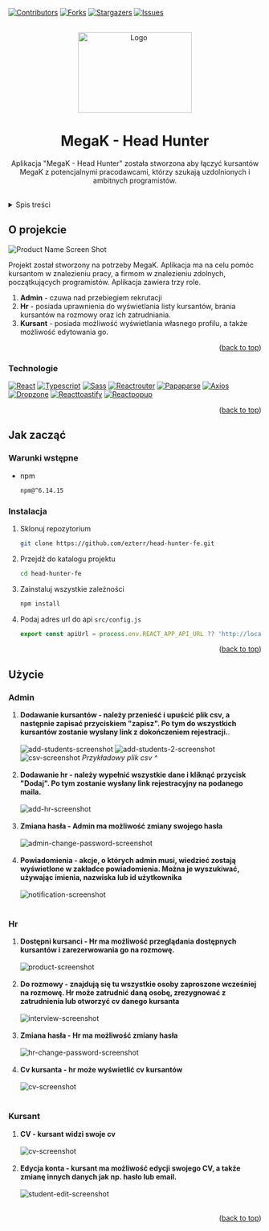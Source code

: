<div id="top"></div>
<!--
*** Thanks for checking out the Best-README-Template. If you have a suggestion
*** that would make this better, please fork the repo and create a pull request
*** or simply open an issue with the tag "enhancement".
*** Don't forget to give the project a star!
*** Thanks again! Now go create something AMAZING! :D
-->



<!-- PROJECT SHIELDS -->
<!--
*** I'm using markdown "reference style" links for readability.
*** Reference links are enclosed in brackets [ ] instead of parentheses ( ).
*** See the bottom of this document for the declaration of the reference variables
*** for contributors-url, forks-url, etc. This is an optional, concise syntax you may use.
*** https://www.markdownguide.org/basic-syntax/#reference-style-links
-->
[![Contributors][contributors-shield]][contributors-url]
[![Forks][forks-shield]][forks-url]
[![Stargazers][stars-shield]][stars-url]
[![Issues][issues-shield]][issues-url]



<!-- PROJECT LOGO -->
<br />
<div align="center">
  <a href="https://github.com/ezterr/head-hunter-fe">
    <img src="./images/logo.png" alt="Logo" width="226" height="160">
  </a>

<h1 align="center">MegaK - Head Hunter</h1>

  <p align="center">
    Aplikacja "MegaK - Head Hunter" została stworzona aby łączyć kursantów MegaK z potencjalnymi pracodawcami, którzy szukają uzdolnionych i ambitnych programistów.
    <br />
    <br />
<!--
    <a href="https://github.com/ezterr/head-hunter-fe">View Demo</a>
    ·
    <a href="https://github.com/ezterr/head-hunter-fe/issues">Report Bug</a>
    ·
    <a href="https://github.com/ezterr/head-hunter-fe/issues">Request Feature</a>
-->
  </p>
</div>



<!-- TABLE OF CONTENTS -->
<details>
  <summary>Spis treści</summary>
  <ol>
    <li>
      <a href="#o-projekcie">O projekcie</a>
      <ul>
        <li><a href="#technologie">Technologie</a></li>
      </ul>
    </li>
    <li>
      <a href="#jak-zacząć">Jak zacząć</a>
      <ul>
        <li><a href="#warunki-wstepne">Warunki wstępne</a></li>
        <li><a href="#instalacja">Instalacja</a></li>
      </ul>
    </li>
    <li>
      <a href="#użycie">Użycie</a>
      <ul>
        <li><a href="#admin">Admin</a></li>
        <li><a href="#hr">Hr</a></li>
        <li><a href="#kursant">Kursant</a></li>
      </ul>
    </li>
  </ol>
</details>



<!-- ABOUT THE PROJECT -->
## O projekcie

![Product Name Screen Shot][product-screenshot]

Projekt został stworzony na potrzeby MegaK. Aplikacja ma na celu pomóc kursantom w znalezieniu pracy, a firmom w znalezieniu zdolnych, początkujących programistów. Aplikacja zawiera trzy role.
1. **Admin** - czuwa nad przebiegiem rekrutacji
2. **Hr** - posiada uprawnienia do wyświetlania listy kursantów, brania kursantów na rozmowy oraz ich zatrudniania.
3. **Kursant** - posiada możliwość wyświetlania własnego profilu, a także możliwość edytowania go.

<p align="right">(<a href="#top">back to top</a>)</p>



### Technologie
[![React][React.js]][React-url]
[![Typescript][Typescript]][Typescript-url]
[![Sass][Sass]][Sass-url]
[![Reactrouter][Reactrouter]][Reactrouter-url]
[![Papaparse][Papaparse]][Papaparse-url]
[![Axios][Axios]][Axios-url]
[![Dropzone][Dropzone]][Dropzone-url]
[![Reacttoastify][Reacttoastify]][Reacttoastify-url]
[![Reactpopup][Reactpopup]][Reactpopup-url]

<p align="right">(<a href="#top">back to top</a>)</p>



<!-- GETTING STARTED -->
## Jak zacząć

### Warunki wstępne

* npm
  ```sh
  npm@^6.14.15
  ```

### Instalacja

1. Sklonuj repozytorium
   ```sh
   git clone https://github.com/ezterr/head-hunter-fe.git
   ```
2. Przejdź do katalogu projektu
   ```sh
   cd head-hunter-fe
   ```
2. Zainstaluj wszystkie zależności
   ```sh
   npm install
   ```
3. Podaj adres url do api `src/config.js`
   ```js
   export const apiUrl = process.env.REACT_APP_API_URL ?? 'http://localhost:3001/api';
   ```

<p align="right">(<a href="#top">back to top</a>)</p>



<!-- USAGE EXAMPLES -->
## Użycie

### Admin
1. **Dodawanie kursantów - należy przenieść i upuścić plik csv, a następnie zapisać przyciskiem "zapisz". Po tym do wszystkich kursantów zostanie wysłany link z dokończeniem rejestracji.**.
   <br/>
   <br/>
   ![add-students-screenshot]
   ![add-students-2-screenshot]
   ![csv-screenshot]
   *Przykładowy plik csv ^*
   <br/>
   <br/>
2. **Dodawanie hr - należy wypełnić wszystkie dane i kliknąć przycisk "Dodaj". Po tym zostanie wysłany link rejestracyjny na podanego maila.**
   <br />
   <br />
   ![add-hr-screenshot]
   <br />
   <br />
3. **Zmiana hasła - Admin ma możliwość zmiany swojego hasła**
   <br />
   <br />
   ![admin-change-password-screenshot]
   <br />
   <br />
4. **Powiadomienia - akcje, o których admin musi, wiedzieć zostają wyświetlone w zakładce powiadomienia. Można je wyszukiwać, używając imienia, nazwiska lub id użytkownika**
   <br />
   <br />
   ![notification-screenshot]
   <br />
   <br />

### Hr
1. **Dostępni kursanci - Hr ma możliwość przeglądania dostępnych kursantów i zarezerwowania go na rozmowę.**
   <br />
   <br />
   ![product-screenshot]
   <br />
   <br />
2. **Do rozmowy - znajdują się tu wszystkie osoby zaproszone wcześniej na rozmowę. Hr może zatrudnić daną osobę, zrezygnować z zatrudnienia lub otworzyć cv danego kursanta**
   <br />
   <br />
   ![interview-screenshot]
   <br />
   <br />
3. **Zmiana hasła - Hr ma możliwość zmiany hasła**
   <br />
   <br />
   ![hr-change-password-screenshot]
   <br />
   <br />
4. **Cv kursanta - hr może wyświetlić cv kursantów**
   <br />
   <br />
   ![cv-screenshot]
   <br />
   <br />

### Kursant
1. **CV - kursant widzi swoje cv**
   <br />
   <br />
   ![cv-screenshot]
   <br />
   <br />
2. **Edycja konta - kursant ma możliwość edycji swojego CV, a także zmianę innych danych jak np. hasło lub email.**
   <br />
   <br />
   ![student-edit-screenshot]
   <br />
   <br />
<p align="right">(<a href="#top">back to top</a>)</p>



<!-- MARKDOWN LINKS & IMAGES -->
<!-- https://www.markdownguide.org/basic-syntax/#reference-style-links -->
[contributors-shield]: https://img.shields.io/github/contributors/ezterr/head-hunter-fe.svg?style=for-the-badge
[contributors-url]: https://github.com/ezterr/head-hunter-fe/graphs/contributors
[forks-shield]: https://img.shields.io/github/forks/ezterr/head-hunter-fe.svg?style=for-the-badge
[forks-url]: https://github.com/ezterr/head-hunter-fe/network/members
[stars-shield]: https://img.shields.io/github/stars/ezterr/head-hunter-fe.svg?style=for-the-badge
[stars-url]: https://github.com/ezterr/head-hunter-fe/stargazers
[issues-shield]: https://img.shields.io/github/issues/ezterr/head-hunter-fe.svg?style=for-the-badge
[issues-url]: https://github.com/ezterr/head-hunter-fe/issues
[React.js]: https://img.shields.io/badge/React-20232A?style=for-the-badge&logo=react&logoColor=61DAFB
[React-url]: https://reactjs.org/
[Sass]: https://img.shields.io/badge/sass-20232A?style=for-the-badge&logo=sass&logoColor=d5699f
[Sass-url]: https://sass-lang.com/
[Papaparse]: https://img.shields.io/badge/Papa%20Parse-20232A?style=for-the-badge&logo=papaparse&logoColor=1D80AB
[Papaparse-url]: https://www.papaparse.com/
[Axios]: https://img.shields.io/badge/axios-20232A?style=for-the-badge&logo=axios&logoColor=1D80AB
[Axios-url]: https://axios-http.com/docs/intro
[Dropzone]: https://img.shields.io/badge/react%20dropzone-20232A?style=for-the-badge&logo=reactdropzone&logoColor=1D80AB
[Dropzone-url]: https://react-dropzone.js.org/
[Typescript]: https://img.shields.io/badge/typescript-20232A?style=for-the-badge&logo=typescript&logoColor=3178c6
[Typescript-url]: https://www.typescriptlang.org/
[Reactrouter]: https://img.shields.io/badge/React%20Router-20232A?style=for-the-badge&logo=reactrouter&logoColor=fff
[Reactrouter-url]: https://reactrouter.com/
[Reacttoastify]: https://img.shields.io/badge/react%20toastify-20232A?style=for-the-badge&logo=react-toastify&logoColor=fff
[Reacttoastify-url]: https://fkhadra.github.io/react-toastify/introduction
[Reactpopup]: https://img.shields.io/badge/reactjs%20popup-20232A?style=for-the-badge&logo=reactjs-popup&logoColor=fff
[Reactpopup-url]: https://react-popup.elazizi.com/
[Reactrouter]: https://img.shields.io/badge/react%20spinners-20232A
[product-screenshot]: images/available.png
[add-students-screenshot]: images/add-students.png
[add-students-2-screenshot]: images/add-students-2.png
[csv-screenshot]: images/csv.png
[add-hr-screenshot]: images/add-hr.png
[admin-change-password-screenshot]: images/admin-change-password.png
[notification-screenshot]: images/notification.png
[interview-screenshot]: images/interview.png
[hr-change-password-screenshot]: images/hr-change-password.png
[cv-screenshot]: images/cv.png
[student-edit-screenshot]: images/student-edit.png

